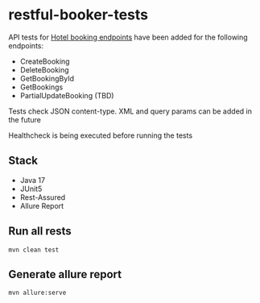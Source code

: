 # restful-booker-tests

API tests for [Hotel booking endpoints](https://restful-booker.herokuapp.com/apidoc/index.html#api-Booking-GetBookings)
have been added for the following endpoints:
- CreateBooking
- DeleteBooking
- GetBookingById
- GetBookings
- PartialUpdateBooking (TBD)

Tests check JSON content-type. XML and query params can be added in the future 

Healthcheck is being executed before running the tests  

## Stack

- Java 17
- JUnit5
- Rest-Assured
- Allure Report

## Run all rests

``mvn clean test``

## Generate allure report

``mvn allure:serve``